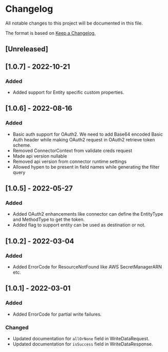 # Changelog

All notable changes to this project will be documented in this file.

The format is based on [Keep a Changelog](https://keepachangelog.com/en/1.0.0/),

## [Unreleased]
## [1.0.7] - 2022-10-21
### Added
- Added support for Entity specific custom properties.

## [1.0.6] - 2022-08-16
### Added
- Basic auth support for OAuth2. We need to add Base64 encoded Basic Auth header while making OAuth2 request in OAuth2 retrieve token scheme.
- Removed ConnectorContext from validate creds request
- Made api version nullable
- Removed api version from connector runtime settings
- Allowed hypen to be present in field names while generating the filter query

## [1.0.5] - 2022-05-27
### Added
- Added OAuth2 enhancements like connector can define the EntityType and MethodType to get the token.
- Added flag to support entity can be used as destination or not.

## [1.0.2] - 2022-03-04
### Added
- Added ErrorCode for ResourceNotFound like AWS SecretManagerARN etc.

## [1.0.1] - 2022-03-01
### Added
- Added ErrorCode for partial write failures.

### Changed
- Updated documentation for `allOrNone` field in WriteDataRequest.
- Updated documentation for `isSuccess` field in WriteDataResponse.